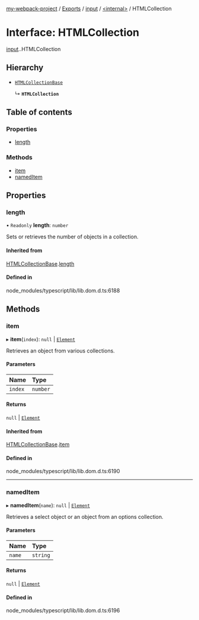 [my-webpack-project](../README.md) / [Exports](../modules.md) / [input](../modules/input.md) / [<internal\>](../modules/input._internal_.md) / HTMLCollection

# Interface: HTMLCollection

[input](../modules/input.md).[<internal>](../modules/input._internal_.md).HTMLCollection

## Hierarchy

- [`HTMLCollectionBase`](input._internal_.HTMLCollectionBase.md)

  ↳ **`HTMLCollection`**

## Table of contents

### Properties

- [length](input._internal_.HTMLCollection.md#length)

### Methods

- [item](input._internal_.HTMLCollection.md#item)
- [namedItem](input._internal_.HTMLCollection.md#nameditem)

## Properties

### length

• `Readonly` **length**: `number`

Sets or retrieves the number of objects in a collection.

#### Inherited from

[HTMLCollectionBase](input._internal_.HTMLCollectionBase.md).[length](input._internal_.HTMLCollectionBase.md#length)

#### Defined in

node_modules/typescript/lib/lib.dom.d.ts:6188

## Methods

### item

▸ **item**(`index`): ``null`` \| [`Element`](../modules/input._internal_.md#element)

Retrieves an object from various collections.

#### Parameters

| Name | Type |
| :------ | :------ |
| `index` | `number` |

#### Returns

``null`` \| [`Element`](../modules/input._internal_.md#element)

#### Inherited from

[HTMLCollectionBase](input._internal_.HTMLCollectionBase.md).[item](input._internal_.HTMLCollectionBase.md#item)

#### Defined in

node_modules/typescript/lib/lib.dom.d.ts:6190

___

### namedItem

▸ **namedItem**(`name`): ``null`` \| [`Element`](../modules/input._internal_.md#element)

Retrieves a select object or an object from an options collection.

#### Parameters

| Name | Type |
| :------ | :------ |
| `name` | `string` |

#### Returns

``null`` \| [`Element`](../modules/input._internal_.md#element)

#### Defined in

node_modules/typescript/lib/lib.dom.d.ts:6196
